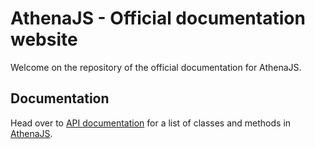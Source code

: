 # AthenaJS - Official documentation website

Welcome on the repository of the official documentation for AthenaJS.

## Documentation

Head over to [API documentation](https://athenajs.github.io/athenajs-documentation/) for a list of classes and methods in [AthenaJS](https://github.com/AthenaJS/athenajs).